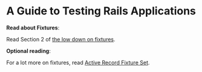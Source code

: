 # A Guide to Testing Rails Applications

**Read about Fixtures**:

Read Section 2 of [the low down on fixtures](http://guides.rubyonrails.org/testing.html#the-low-down-on-fixtures).

**Optional reading**:

For a lot more on fixtures, read [Active Record Fixture Set](http://edgeapi.rubyonrails.org/classes/ActiveRecord/FixtureSet.html).

